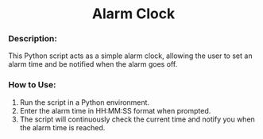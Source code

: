 <div align="center">

# Alarm Clock

</div>

### Description:
This Python script acts as a simple alarm clock, allowing the user to set an alarm time and be notified when the alarm goes off.

### How to Use:
1. Run the script in a Python environment.
2. Enter the alarm time in HH:MM:SS format when prompted.
3. The script will continuously check the current time and notify you when the alarm time is reached.